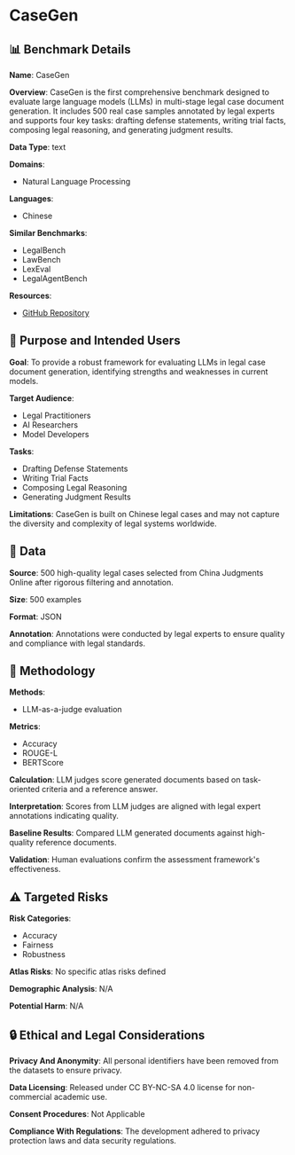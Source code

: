 # CaseGen

## 📊 Benchmark Details

**Name**: CaseGen

**Overview**: CaseGen is the first comprehensive benchmark designed to evaluate large language models (LLMs) in multi-stage legal case document generation. It includes 500 real case samples annotated by legal experts and supports four key tasks: drafting defense statements, writing trial facts, composing legal reasoning, and generating judgment results.

**Data Type**: text

**Domains**:
- Natural Language Processing

**Languages**:
- Chinese

**Similar Benchmarks**:
- LegalBench
- LawBench
- LexEval
- LegalAgentBench

**Resources**:
- [GitHub Repository](https://github.com/CSHaitao/CaseGen)

## 🎯 Purpose and Intended Users

**Goal**: To provide a robust framework for evaluating LLMs in legal case document generation, identifying strengths and weaknesses in current models.

**Target Audience**:
- Legal Practitioners
- AI Researchers
- Model Developers

**Tasks**:
- Drafting Defense Statements
- Writing Trial Facts
- Composing Legal Reasoning
- Generating Judgment Results

**Limitations**: CaseGen is built on Chinese legal cases and may not capture the diversity and complexity of legal systems worldwide.

## 💾 Data

**Source**: 500 high-quality legal cases selected from China Judgments Online after rigorous filtering and annotation.

**Size**: 500 examples

**Format**: JSON

**Annotation**: Annotations were conducted by legal experts to ensure quality and compliance with legal standards.

## 🔬 Methodology

**Methods**:
- LLM-as-a-judge evaluation

**Metrics**:
- Accuracy
- ROUGE-L
- BERTScore

**Calculation**: LLM judges score generated documents based on task-oriented criteria and a reference answer.

**Interpretation**: Scores from LLM judges are aligned with legal expert annotations indicating quality.

**Baseline Results**: Compared LLM generated documents against high-quality reference documents.

**Validation**: Human evaluations confirm the assessment framework's effectiveness.

## ⚠️ Targeted Risks

**Risk Categories**:
- Accuracy
- Fairness
- Robustness

**Atlas Risks**:
No specific atlas risks defined

**Demographic Analysis**: N/A

**Potential Harm**: N/A

## 🔒 Ethical and Legal Considerations

**Privacy And Anonymity**: All personal identifiers have been removed from the datasets to ensure privacy.

**Data Licensing**: Released under CC BY-NC-SA 4.0 license for non-commercial academic use.

**Consent Procedures**: Not Applicable

**Compliance With Regulations**: The development adhered to privacy protection laws and data security regulations.
